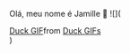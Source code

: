 Olá, meu nome é Jamille
💐
![](<div class="tenor-gif-embed" data-postid="6689560339757652623" data-share-method="host" data-aspect-ratio="0.777385" data-width="100%"><a href="https://tenor.com/view/duck-gif-6689560339757652623">Duck GIF</a>from <a href="https://tenor.com/search/duck-gifs">Duck GIFs</a></div> <script type="text/javascript" async src="https://tenor.com/embed.js"></script>)
